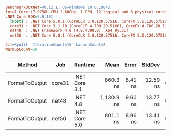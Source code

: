 ``` ini

BenchmarkDotNet=v0.12.1, OS=Windows 10.0.19042
Intel Core i7-9750H CPU 2.60GHz, 1 CPU, 12 logical and 6 physical cores
.NET Core SDK=5.0.101
  [Host] : .NET Core 5.0.1 (CoreCLR 5.0.120.57516, CoreFX 5.0.120.57516), X64 RyuJIT
  core31 : .NET Core 3.1.10 (CoreCLR 4.700.20.51601, CoreFX 4.700.20.51901), X64 RyuJIT
  net48  : .NET Framework 4.8 (4.8.4300.0), X64 RyuJIT
  net50  : .NET Core 5.0.1 (CoreCLR 5.0.120.57516, CoreFX 5.0.120.57516), X64 RyuJIT

Jit=RyuJit  IterationCount=15  LaunchCount=2  
WarmupCount=10  

```
|         Method |    Job |       Runtime |       Mean |   Error |   StdDev |  Gen 0 | Gen 1 | Gen 2 | Allocated |
|--------------- |------- |-------------- |-----------:|--------:|---------:|-------:|------:|------:|----------:|
| FormatToOutput | core31 | .NET Core 3.1 |   860.3 ns | 8.41 ns | 12.59 ns | 0.0315 |     - |     - |     200 B |
| FormatToOutput |  net48 |      .NET 4.8 | 1,130.9 ns | 9.60 ns | 13.77 ns | 0.1106 |     - |     - |     698 B |
| FormatToOutput |  net50 | .NET Core 5.0 |   801.1 ns | 8.96 ns | 13.41 ns | 0.0315 |     - |     - |     200 B |
